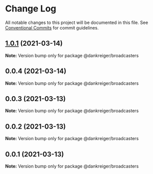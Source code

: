 # Change Log

All notable changes to this project will be documented in this file.
See [Conventional Commits](https://conventionalcommits.org) for commit guidelines.

## [1.0.1](https://github.com/dankreiger/puppy-callbacks/compare/v0.0.4...v1.0.1) (2021-03-14)

**Note:** Version bump only for package @dankreiger/broadcasters





## 0.0.4 (2021-03-14)

**Note:** Version bump only for package @dankreiger/broadcasters





## 0.0.3 (2021-03-13)

**Note:** Version bump only for package @dankreiger/broadcasters





## 0.0.2 (2021-03-13)

**Note:** Version bump only for package @dankreiger/broadcasters





## 0.0.1 (2021-03-13)

**Note:** Version bump only for package @dankreiger/broadcasters
